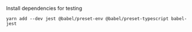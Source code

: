 Install dependencies for testing

```shell
yarn add --dev jest @babel/preset-env @babel/preset-typescript babel-jest
```